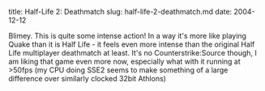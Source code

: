 title: Half-Life 2: Deathmatch
slug: half-life-2-deathmatch.md
date: 2004-12-12


Blimey. This is quite some intense action!
In a way it's more like playing Quake than it is Half Life - it feels even more intense than the original Half Life multiplayer deathmatch at least.
It's no Counterstrike:Source though, I am liking that game even more now, especially what with it running at &gt;50fps (my CPU doing SSE2 seems to make something of a large difference over similarly clocked 32bit Athlons)